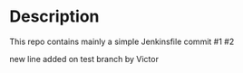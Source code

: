 # Description

This repo contains mainly a simple Jenkinsfile
commit #1 #2

new line added on test branch by Victor
